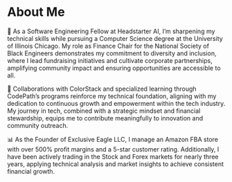 # About Me 

<!--
**httpantwon/httpantwon** is a ✨ _special_ ✨ repository because its `README.md` (this file) appears on your GitHub profile.

Here are some ideas to get you started:

- 🔭 I’m currently working on ...
- 🌱 I’m currently learning ...
- 👯 I’m looking to collaborate on ...
- 🤔 I’m looking for help with ...
- 💬 Ask me about ...
- 📫 How to reach me: ...
- 😄 Pronouns: ...
- ⚡ Fun fact: ...
-->

🌱 As a Software Engineering Fellow at Headstarter AI, I’m sharpening my technical skills while pursuing a Computer Science degree at the University of Illinois Chicago. My role as Finance Chair for the National Society of Black Engineers demonstrates my commitment to diversity and inclusion, where I lead fundraising initiatives and cultivate corporate partnerships, amplifying community impact and ensuring opportunities are accessible to all.

🔭 Collaborations with ColorStack and specialized learning through CodePath’s programs reinforce my technical foundation, aligning with my dedication to continuous growth and empowerment within the tech industry. My journey in tech, combined with a strategic mindset and financial stewardship, equips me to contribute meaningfully to innovation and community outreach.

📊 As the Founder of Exclusive Eagle LLC, I manage an Amazon FBA store with over 500% profit margins and a 5-star customer rating. Additionally, I have been actively trading in the Stock and Forex markets for nearly three years, applying technical analysis and market insights to achieve consistent financial growth.
